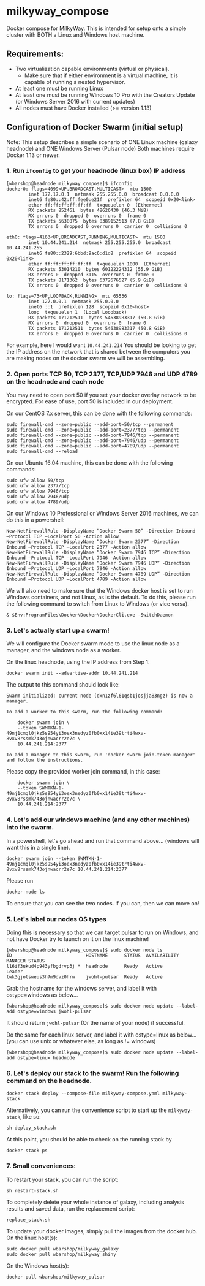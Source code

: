 # milkyway_compose
Docker compose for MilkyWay.  This is intended for setup onto a simple cluster with BOTH a Linux and Windows host machine.

## **Requirements:**
- Two virtualization capable environments (virtual or physical).
  * Make sure that if either environment is a virtual machine, it is capable of running a nested hypervisor.
- At least one must be running Linux
- At least one must be running Windows 10 Pro with the Creators Update (or Windows Server 2016 with current updates)
- All nodes must have Docker installed (>= version 1.13)



## Configuration of Docker Swarm (initial setup)
Note: This setup describes a simple scenario of ONE Linux machine (galaxy headnode) and ONE Windows Server (Pulsar node)
Both machines require Docker 1.13 or newer.

### 1. Run `ifconfig` to get your headnode (linux box) IP address
```
[wbarshop@headnode milkyway_compose]$ ifconfig
docker0: flags=4099<UP,BROADCAST,MULTICAST>  mtu 1500
        inet 172.17.0.1  netmask 255.255.0.0  broadcast 0.0.0.0
        inet6 fe80::42:ff:fee0:e21f  prefixlen 64  scopeid 0x20<link>
        ether ff:ff:ff:ff:ff:ff  txqueuelen 0  (Ethernet)
        RX packets 852461  bytes 48626430 (46.3 MiB)
        RX errors 0  dropped 0  overruns 0  frame 0
        TX packets 5638075  bytes 8389152513 (7.8 GiB)
        TX errors 0  dropped 0 overruns 0  carrier 0  collisions 0

eth0: flags=4163<UP,BROADCAST,RUNNING,MULTICAST>  mtu 1500
        inet 10.44.241.214  netmask 255.255.255.0  broadcast 10.44.241.255
        inet6 fe80::2329:6bbd:9ac6:d1d8  prefixlen 64  scopeid 0x20<link>
        ether ff:ff:ff:ff:ff:ff  txqueuelen 1000  (Ethernet)
        RX packets 53014210  bytes 60122224312 (55.9 GiB)
        RX errors 0  dropped 3115  overruns 0  frame 0
        TX packets 8171362  bytes 6372676527 (5.9 GiB)
        TX errors 0  dropped 0 overruns 0  carrier 0  collisions 0

lo: flags=73<UP,LOOPBACK,RUNNING>  mtu 65536
        inet 127.0.0.1  netmask 255.0.0.0
        inet6 ::1  prefixlen 128  scopeid 0x10<host>
        loop  txqueuelen 1  (Local Loopback)
        RX packets 171212511  bytes 54638983317 (50.8 GiB)
        RX errors 0  dropped 0  overruns 0  frame 0
        TX packets 171212511  bytes 54638983317 (50.8 GiB)
        TX errors 0  dropped 0 overruns 0  carrier 0  collisions 0
```

For example, here I would want `10.44.241.214`
You should be looking to get the IP address on the network that is shared between the computers you are making nodes on the docker swarm we will be assembling.


### 2.  Open ports TCP 50, TCP 2377, TCP/UDP 7946 and UDP 4789 on the headnode and each node
You may need to open port 50 if you set your docker overlay network to be encrypted.  For ease of use, port 50 is included in our deployment.


On our CentOS 7.x server, this can be done with the following commands:
```
sudo firewall-cmd --zone=public --add-port=50/tcp --permanent
sudo firewall-cmd --zone=public --add-port=2377/tcp --permanent
sudo firewall-cmd --zone=public --add-port=7946/tcp --permanent
sudo firewall-cmd --zone=public --add-port=7946/udp --permanent
sudo firewall-cmd --zone=public --add-port=4789/udp --permanent
sudo firewall-cmd --reload
```

On our Ubuntu 16.04 machine, this can be done with the following commands:
```
sudo ufw allow 50/tcp
sudo ufw allow 2377/tcp
sudo ufw allow 7946/tcp
sudo ufw allow 7946/udp
sudo ufw allow 4789/udp
```

On our Windows 10 Professional or Windows Server 2016 machines, we can do this in a powershell:
```
New-NetFirewallRule -DisplayName “Docker Swarm 50” -Direction Inbound –Protocol TCP –LocalPort 50 -Action allow
New-NetFirewallRule -DisplayName “Docker Swarm 2377” -Direction Inbound –Protocol TCP –LocalPort 2377 -Action allow
New-NetFirewallRule -DisplayName “Docker Swarm 7946 TCP” -Direction Inbound –Protocol TCP –LocalPort 7946 -Action allow
New-NetFirewallRule -DisplayName “Docker Swarm 7946 UDP” -Direction Inbound –Protocol UDP –LocalPort 7946 -Action allow
New-NetFirewallRule -DisplayName “Docker Swarm 4789 UDP” -Direction Inbound –Protocol UDP –LocalPort 4789 -Action allow
```

We will also need to make sure that the Windows docker host is set to run Windows containers, and not Linux, as is the default.
To do this, please run the following command to switch from Linux to Windows (or vice versa).
```
& $Env:ProgramFiles\Docker\Docker\DockerCli.exe -SwitchDaemon
```

### 3.  Let's actually start up a swarm!

We will configure the Docker swarm mode to use the linux node as a manager, and the windows node as a worker.

On the linux headnode, using the IP address from Step 1:
```
docker swarm init --advertise-addr 10.44.241.214
```
The output to this command should look like:
```
Swarm initialized: current node (dxn1zf6l61qsb1josjja83ngz) is now a manager.

To add a worker to this swarm, run the following command:

    docker swarm join \
    --token SWMTKN-1-49nj1cmql0jkz5s954yi3oex3nedyz0fb0xx14ie39trti4wxv-8vxv8rssmk743ojnwacrr2e7c \
    10.44.241.214:2377

To add a manager to this swarm, run 'docker swarm join-token manager' and follow the instructions.
```

Please copy the provided worker join command, in this case:
```
	docker swarm join \
    --token SWMTKN-1-49nj1cmql0jkz5s954yi3oex3nedyz0fb0xx14ie39trti4wxv-8vxv8rssmk743ojnwacrr2e7c \
    10.44.241.214:2377
```	
	
### 4. Let's add our windows machine (and any other machines) into the swarm.
In a powershell, let's go ahead and run that command above... (windows will want this in a single line).
```
docker swarm join --token SWMTKN-1-49nj1cmql0jkz5s954yi3oex3nedyz0fb0xx14ie39trti4wxv-8vxv8rssmk743ojnwacrr2e7c 10.44.241.214:2377
```	
	
Please run 
```
docker node ls
```
To ensure that you can see the two nodes.  If you can, then we can move on!

### 5. Let's label our nodes OS types
Doing this is necessary so that we can target pulsar to run on Windows, and not have Docker try to launch on it on the linux machine!
```
[wbarshop@headnode milkyway_compose]$ sudo docker node ls
ID                           HOSTNAME      STATUS  AVAILABILITY  MANAGER STATUS
l16if3ukud4p943yfbgdrvp3j *  headnode      Ready   Active        Leader
twk3gjotsweus3h7m9dvz0hrw    jwohl-pulsar  Ready   Active
```
Grab the hostname for the windows server, and label it with ostype=windows as below...
```
[wbarshop@headnode milkyway_compose]$ sudo docker node update --label-add ostype=windows jwohl-pulsar
```
It should return `jwohl-pulsar` (Or the name of your node) if successful.

Do the same for each linux server, and label it with ostype=linux as below... (you can use unix or whatever else, as long as != windows)
```
[wbarshop@headnode milkyway_compose]$ sudo docker node update --label-add ostype=linux headnode
```

### 6. Let's deploy our stack to the swarm!  Run the following command on the headnode.
```
docker stack deploy --compose-file milkyway-compose.yaml milkyway-stack
```

Alternatively, you can run the convenience script to start up the `milkyway-stack`, like so:
```
sh deploy_stack.sh
```

At this point, you should be able to check on the running stack by

```
docker stack ps
```

### 7. Small conveniences:
To restart your stack, you can run the script:
```
sh restart-stack.sh
```

To completely delete your whole instance of galaxy, including analysis results and saved data, run the replacement script:
```
replace_stack.sh
```

To update your docker images, simply pull the images from the docker hub.
On the linux host(s):
```
sudo docker pull wbarshop/milkyway_galaxy
sudo docker pull wbarshop/milkyway_shiny
```

On the Windows host(s):
```
docker pull wbarshop/milkyway_pulsar
```

